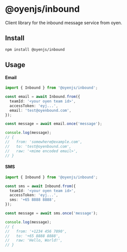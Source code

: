 # @oyenjs/inbound

Client library for the inbound message service from oyen.

## Install

```bash
npm install @oyenjs/inbound
```

## Usage

#### Email

```typescript
import { Inbound } from '@oyenjs/inbound';

const email = await Inbound.from({
  teamId: '<your oyen team id>',
  accessToken: 'eyj...',
  email: 'test@oyenbound.com',
});

const message = await email.once('message');

console.log(message);
// {
//   from: 'somewhere@example.com',
//   to: 'test@oyenbound.com',
//   raw: '<mime encoded email>',
// }
```

#### SMS

```typescript
import { Inbound } from '@oyenjs/inbound';

const sms = await Inbound.from({
  teamId: '<your oyen team id>',
  accessToken: 'eyj...',
  sms: '+65 8888 8888',
});

const message = await sms.once('message');

console.log(message);
// {
//   from: '+1234 456 7890',
//   to: '+65 8888 8888',
//   raw: 'Hello, World!',
// }
```
